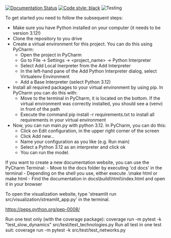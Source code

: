 [![Documentation Status](https://readthedocs.org/projects/adopt-net0/badge/?version=latest)](https://adopt-net0.readthedocs.io/en/latest/?badge=latest)
[![Code style: black](https://img.shields.io/badge/code%20style-black-000000.svg)](https://github.com/psf/black)
![Testing](https://github.com/UU-ER/AdOpT-NET0/actions/workflows/testing.yml/badge.svg?branch=main)


To get started you need to follow the subsequent steps:
- Make sure you have Python installed on your computer (it needs to be version 3.12!)
- Clone the repository to you drive
- Create a virtual environment for this project. You can do this using PyCharm:
    - Open the project in PyCharm
    - Go to File -> Settings -> <project_name> -> Python Interpreter
    - Select Add Local Inerpreter from the Add Interpreter
    - In the left-hand pane of the Add Python Interpreter dialog, select Virtualenv Environment
    - Add a Base Interpreter (select Python 3.12)
- Install all required packages to your virtual environment by using pip. In PyCharm you can do this with:
    - Move to the terminal in PyCharm, it is located on the bottom. If the virtual environment was correctly installed, you should see a (venv) in front of the path
    - Execute the command pip install -r requirements.txt to install all requirements in your virtual environment
- Now, you can run main.py with python 3.12. In PyCharm, you can do this:
    - Click on Edit configuration, in the upper right corner of the screen
    - Click Add new...
    - Name your configuration as you like (e.g. Run main)
    - Select a Python 3.12 as an interpreter and click ok
    - You can run the model.

If you want to create a new documentation website, you can use the PyCharm Terminal:
    - Move to the docs folder by executing 'cd docs' in the terminal
    - Depending on the shell you use, either execute .\make html or make html
    - Find the documentation in docs\build\html\index.html and open it in your browser

To open the visualization website, type 'streamlit run src/visualization/streamlit_app.py' in the terminal.

https://peps.python.org/pep-0008/

Run one test only (with the coverage package):
coverage run -m pytest -k "test_slow_dynamics" src/test/test_technologies.py
Run all test in one test suit:
coverage run -m pytest -k src/test/test_networks.py
